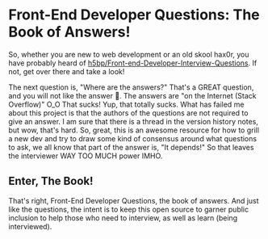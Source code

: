# Front-End Developer Questions: The Book of Answers!

So, whether you are new to web development or an old skool hax0r, you have probably heard of [h5bp/Front-end-Developer-Interview-Questions](https://github.com/h5bp/Front-end-Developer-Interview-Questions#js-questions). If not, get over there and take a look!

The next question is, "Where are the answers?" That's a GREAT question, and you will not like the answer 🙁. The answers are "on the Internet (Stack Overflow)" O_O That sucks! Yup, that totally sucks. What has failed me about this project is that the authors of the questions are not required to give an answer. I am sure that there is a thread in the version history notes, but wow, that's hard. So, great, this is an awesome resource for how to grill a new dev and try to draw some kind of consensus around what questions to ask, we all know that part of the answer is, "It depends!" So that leaves the interviewer WAY TOO MUCH power IMHO.

## Enter, The Book!

That's right, Front-End Developer Questions, the book of answers. And just like the questions, the intent is to keep this open source to garner public inclusion to help those who need to interview, as well as learn (being interviewed).
